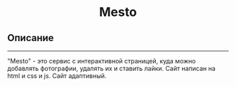 # <h1 align="center">Mesto</h1>
## Описание
---
"Mesto" - это сервис с интерактивной страницей, куда можно добавлять фотографии, удалять их и ставить лайки.
 Сайт написан на html и css и js. Сайт адаптивный.

